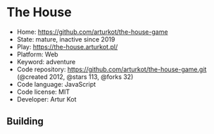 # The House

- Home: https://github.com/arturkot/the-house-game
- State: mature, inactive since 2019
- Play: https://the-house.arturkot.pl/
- Platform: Web
- Keyword: adventure
- Code repository: https://github.com/arturkot/the-house-game.git (@created 2012, @stars 113, @forks 32)
- Code language: JavaScript
- Code license: MIT
- Developer: Artur Kot

## Building
